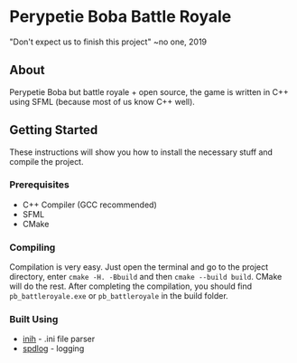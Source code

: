 # Perypetie Boba Battle Royale
"Don't expect us to finish this project" ~no one, 2019

## About
Perypetie Boba but battle royale + open source, the game is written in C++ using SFML (because most of us know C++ well).

## Getting Started
These instructions will show you how to install the necessary stuff and compile the project.

### Prerequisites
- C++ Compiler (GCC recommended)
- SFML
- CMake

### Compiling
Compilation is very easy. Just open the terminal and go to the project directory, enter `cmake -H. -Bbuild` and then `cmake --build build`. CMake will do the rest. After completing the compilation, you should find `pb_battleroyale.exe` or `pb_battleroyale` in the build folder.

### Built Using
- [inih](https://github.com/benhoyt/inih) - .ini file parser
- [spdlog](https://github.com/gabime/spdlog) - logging